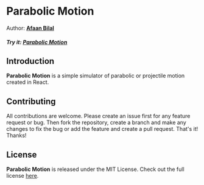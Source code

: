 Parabolic Motion
================

Author: **[Afaan Bilal](https://afaan.dev)**

##### Try it: [Parabolic Motion](https://afaan.dev/parabolic-motion-react)

## Introduction
**Parabolic Motion** is a simple simulator of parabolic or projectile motion created in React.

## Contributing
All contributions are welcome. Please create an issue first for any feature request
or bug. Then fork the repository, create a branch and make any changes to fix the bug
or add the feature and create a pull request. That's it!
Thanks!

## License
**Parabolic Motion** is released under the MIT License.
Check out the full license [here](LICENSE).
